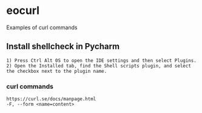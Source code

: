 # eocurl
Examples of curl commands

## Install shellcheck in Pycharm
```Enable the Shell scripts plugin
1) Press Ctrl Alt 0S to open the IDE settings and then select Plugins.
2) Open the Installed tab, find the Shell scripts plugin, and select the checkbox next to the plugin name.
```

### curl commands
```commandline
https://curl.se/docs/manpage.html
-F, --form <name=content>

```